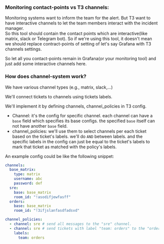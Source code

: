 ### Monitoring contact-points vs T3 channels:
Monitoring systems want to inform the team for the alert. But T3 want to have
interactive channels to let the team members interact with the incident manager.  
So this tool should contain the contact points which are interactive(like matrix, slack or Telegram bot).
So if we're using this tool, it doesn't mean we should replace contract-points of setting of let's say
Grafana with T3 channels settings.

So let all you contact-points remain in Grafana(or your monitoring tool) and just add some interactive
channels here.

### How does channel-system work?
We have various channel types (e.g., matrix, slack,...)

We'll connect tickets to channels using tickets labels.

We'll implement it by defining channels, channel_policies in T3 config.

- Channel: it's the config for specific channel. each channel can have a `base` field which specifies its
  base configs. the specified `base` itself can not have another `base` field.
- channel_policies: we'll use them to select channels per each ticket based on the ticket's labels.
  we'll do `AND` between labels. and the specific labels in the config can just be equal to the ticket's
  labels to mark that ticket as matched with the policy's labels.

An example config could be like the following snippet:

```yaml
channels:
  base_matrix:
    type: matrix
    username: abc
    password: def
  sre:
    base: base_matrix
    room_id: "!asodifjewfasff"
  orders:
    base: base_matrix
    room_id: "!3ifjslanfasdfadsvd"

channel_policies:
  - channel: sre # send all messages to the "sre" channel.
  - channel: sre # send tickets with label "team: orders" to the "orders" channel.
    labels:
      team: orders
```





